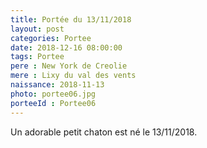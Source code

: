 ```yaml
---
title: Portée du 13/11/2018
layout: post
categories: Portee
date: 2018-12-16 08:00:00
tags: Portee
pere : New York de Creolie
mere : Lixy du val des vents
naissance: 2018-11-13
photo: portee06.jpg
porteeId : Portee06
---
```


Un adorable petit chaton est né le 13/11/2018.
